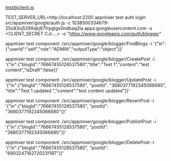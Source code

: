 test@client.io

TEST_SERVER_URL=http://localhost:2200 appmixer test auth login src/appmixer/google/auth.js -c 1038500334679-25o83vj5269qkj67frpgtgs0ndbaq2la.apps.googleusercontent.com -s <CLIENT_SECRET CJr....>  -o "https://www.googleapis.com/auth/blogger"

appmixer test component ./src/appmixer/google/blogger/FindBlogs -i '{"in":{"userId":"self","role":"ADMIN","outputType":"object"}}'

appmixer test component ./src/appmixer/google/blogger/CreatePost -i '{"in":{"blogId":"76667455128537580","title":"Test 1","content":"test content","isDraft":false}}'

appmixer test component ./src/appmixer/google/blogger/UpdatePost -i '{"in":{"blogId":"76667455128537580", "postId": "3680377192345066680", "title":"Test 1 updated ","content":"test content updated"}}'

appmixer test component ./src/appmixer/google/blogger/RevertPost -i '{"in":{"blogId":"76667455128537580", "postId": "3680377192345066680"}}'

appmixer test component ./src/appmixer/google/blogger/PublishPost -i '{"in":{"blogId":"76667455128537580", "postId": "3680377192345066680"}}'

appmixer test component ./src/appmixer/google/blogger/DeletePost -i '{"in":{"blogId":"76667455128537580", "postId": "6903247162720231197"}}'
